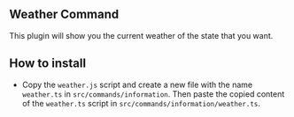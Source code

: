 
## Weather Command

This plugin will show you the current weather of the state that you want.
## How to install

- Copy the `weather.js` script and create a new file with the name `weather.ts` in `src/commands/information`. Then paste the copied content of the `weather.ts` script in `src/commands/information/weather.ts`.
